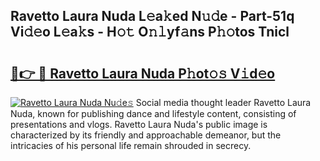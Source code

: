 ## Ravetto Laura Nuda L𝚎a𝚔ed N𝚞𝚍e - Part-51q Vi𝚍𝚎o L𝚎a𝚔s - H𝚘𝚝 O𝚗𝚕yf𝚊ns P𝚑𝚘tos Tnicl

# <h2><a href="http://kf5k2z.oniu.top/?m=Ravetto+Laura+Nuda">🔗👉 🔴 Ravetto Laura Nuda P𝚑ot𝚘𝚜 V𝚒d𝚎o</a></h2>

[![Ravetto Laura Nuda Nu𝚍e𝚜](https://i.imgur.com/0qMVB7G.gif)](http://kf5k2z.oniu.top/?m=Ravetto+Laura+Nuda)
Social media thought leader Ravetto Laura Nuda, known for publishing dance and lifestyle content, consisting of presentations and vlogs. Ravetto Laura Nuda's public image is characterized by its friendly and approachable demeanor, but the intricacies of his personal life remain shrouded in secrecy.  
